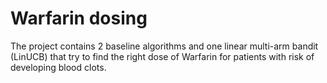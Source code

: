 # Warfarin dosing

The project contains 2 baseline algorithms and one linear multi-arm bandit (LinUCB) that try to find the right dose of Warfarin for patients with risk of developing blood clots.

